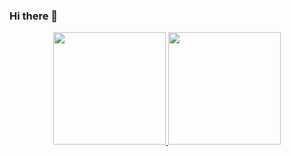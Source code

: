 ### Hi there 👋

<div align="center">
  <a href="https://github.com/victorSoledade">
  <img height="180em" src="https://github-readme-stats.vercel.app/api?username=victorSoledade&show_icons=true&theme=dark&include_all_commits=true&count_private=true"/>
  <img height="180em" src="https://github-readme-stats.vercel.app/api/top-langs/?username=victorSoledade&layout=compact&langs_count=7&theme=dark"/>
</div>







<!--
**victorSoledade/victorSoledade** is a ✨ _special_ ✨ repository because its `README.md` (this file) appears on your GitHub profile.

Here are some ideas to get you started:

- 🔭 I’m currently working on ...
- 🌱 I’m currently learning ...
- 👯 I’m looking to collaborate on ...
- 🤔 I’m looking for help with ...
- 💬 Ask me about ...
- 📫 How to reach me: ...
- 😄 Pronouns: ...
- ⚡ Fun fact: ...
-->
